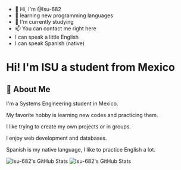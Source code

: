 - 👋 Hi, I'm @Isu-682
- 👀 learning new programming languages
- 🌱 I'm currently studying
- 📫 You can contact me right here
- I can speak a little English
- I can speak Spanish (native)


# Hi! I'm ISU a student from Mexico



## 🚀 About Me
I'm a Systems Engineering student in Mexico.

My favorite hobby is learning new codes and practicing them.

I like trying to create my own projects or in groups.

I enjoy web development and databases.

Spanish is my native language, I like to practice English a lot.

<!---
Isu-682/Isu-682 is a ✨ special ✨ repository because its `README.md` (this file) appears on your GitHub profile.
You can click the Preview link to take a look at your changes.
--->

<img src="https://github-readme-stats.vercel.app/api?username=Isu-682&theme=radical&show_icons=true&hide_border=true&count_private=true" alt="Isu-682's GitHub Stats" />
<img src="https://github-readme-stats.vercel.app/api/top-langs/?username=Isu-682&theme=radical&show_icons=true&hide_border=true&layout=compact" alt="Isu-682's GitHub Stats" />
